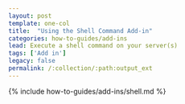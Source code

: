 ```yaml
---
layout: post
template: one-col
title:  "Using the Shell Command Add-in"
categories: how-to-guides/add-ins
lead: Execute a shell command on your server(s)
tags: ['Add in']
legacy: false
permalink: /:collection/:path:output_ext
---
```



{% include how-to-guides/add-ins/shell.md %}